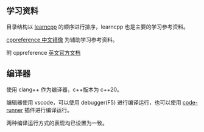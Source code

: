 ## 学习资料

目录结构以 [learncpp](https://www.learncpp.com/) 的顺序进行排序，learncpp 也是主要的学习参考资料。


[cppreference 中文镜像](https://cppreference.cn/) 为辅助学习参考资料。

附 cppreference [英文官方文档](https://cppreference.com/)


## 编译器

使用 clang++ 作为编译器，c++版本为 c++20。

编辑器使用 vscode，可以使用 debugger(F5) 进行编译运行，也可以使用 [code-runner](https://marketplace.visualstudio.com/items?itemName=formulahendry.code-runner) 插件进行编译运行。

两种编译运行方式的表现均已设置为一致。
